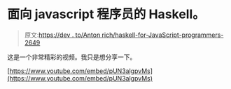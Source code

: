 # 面向 javascript 程序员的 Haskell。

> 原文:[https://dev . to/Anton rich/haskell-for-JavaScript-programmers-2649](https://dev.to/antonrich/haskell-for-javascript-programmers-2649)

这是一个非常精彩的视频。我只是想分享一下。

[https://www.youtube.com/embed/pUN3algpvMs](https://www.youtube.com/embed/pUN3algpvMs)